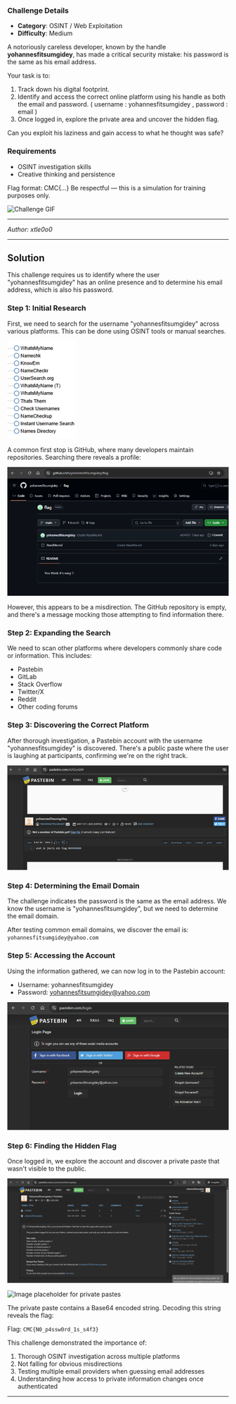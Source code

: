 ### Challenge Details

* **Category**: OSINT / Web Exploitation
* **Difficulty**: Medium

A notoriously careless developer, known by the handle **yohannesfitsumgidey**, has made a critical security mistake: his password is the same as his email address.

Your task is to:

1. Track down his digital footprint.
2. Identify and access the correct online platform using his handle as both the email and password. ( username : yohannesfitsumgidey , password : email )
3. Once logged in, explore the private area and uncover the hidden flag.

Can you exploit his laziness and gain access to what he thought was safe?

### Requirements

* OSINT investigation skills
* Creative thinking and persistence

Flag format: CMC{…}
Be respectful — this is a simulation for training purposes only.

![Challenge GIF](https://media0.giphy.com/media/v1.Y2lkPTc5MGI3NjExNDNmMHhod3N6aGxkYzNlZWN6czNhbzRrdnA1enBwaGt2bzdlN3J5dSZlcD12MV9pbnRlcm5hbF9naWZfYnlfaWQmY3Q9Zw/KosPxcXMGMK4zdFxsp/giphy.gif)

---

*Author: xtle0o0*

---

## Solution

This challenge requires us to identify where the user "yohannesfitsumgidey" has an online presence and to determine his email address, which is also his password.

### Step 1: Initial Research

First, we need to search for the username "yohannesfitsumgidey" across various platforms. This can be done using OSINT tools or manual searches.

![Image placeholder for search tools](../../assets/{EF7CAFEF-D457-4287-A53D-E6E01AC83F36}.png)

A common first stop is GitHub, where many developers maintain repositories. Searching there reveals a profile:

![Image placeholder for GitHub search](../../assets/{F9091759-BF4B-404B-89F5-1FC85825AB2E}.png)

However, this appears to be a misdirection. The GitHub repository is empty, and there's a message mocking those attempting to find information there.

### Step 2: Expanding the Search

We need to scan other platforms where developers commonly share code or information. This includes:
- Pastebin
- GitLab
- Stack Overflow
- Twitter/X
- Reddit
- Other coding forums

### Step 3: Discovering the Correct Platform

After thorough investigation, a Pastebin account with the username "yohannesfitsumgidey" is discovered. There's a public paste where the user is laughing at participants, confirming we're on the right track.

![Image placeholder for Pastebin profile](../../assets/{12643BA3-29CA-4595-8B31-018E23E4E398}.png)

### Step 4: Determining the Email Domain

The challenge indicates the password is the same as the email address. We know the username is "yohannesfitsumgidey", but we need to determine the email domain.

After testing common email domains, we discover the email is:
`yohannesfitsumgidey@yahoo.com`

### Step 5: Accessing the Account

Using the information gathered, we can now log in to the Pastebin account:
- Username: yohannesfitsumgidey
- Password: yohannesfitsumgidey@yahoo.com

![Image placeholder for login screen](../../assets/{00B46D20-B7DC-4136-9F39-500C3CE53F75}.png)

### Step 6: Finding the Hidden Flag

Once logged in, we explore the account and discover a private paste that wasn't visible to the public.

![Image placeholder for private pastes](../../assets/{68400768-8E01-4DB5-A27C-B5C63AC0B9CD}.png)

![Image placeholder for private pastes](../../assets/{D7BFFF56-61A5-4EE9-955A-9C9CB17B1987}.png)

The private paste contains a Base64 encoded string. Decoding this string reveals the flag:

Flag: `CMC{N0_p4ssw0rd_1s_s4f3}`

This challenge demonstrated the importance of:
1. Thorough OSINT investigation across multiple platforms
2. Not falling for obvious misdirections
3. Testing multiple email providers when guessing email addresses
4. Understanding how access to private information changes once authenticated


---

